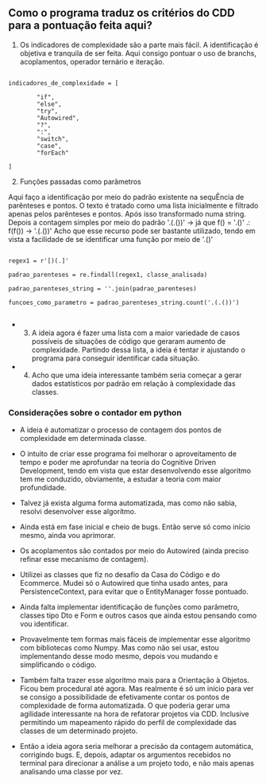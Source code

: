 ## Como o programa traduz os critérios do CDD para a pontuação feita aqui?

1) Os indicadores de complexidade são a parte mais fácil. A identificação é objetiva e tranquila de ser feita.
Aqui consigo pontuar o uso de branchs, acoplamentos, operador ternário e iteração.

```

indicadores_de_complexidade = [

        "if",
        "else",
        "try",
        "Autowired",
        "?",
        ":",
        "switch",
        "case",
        "forEach"

]

```

2) Funções passadas como parâmetros


Aqui faço a identificação por meio do padrão existente na sequÊncia de parênteses e pontos.
O texto é tratado como uma lista inicialmente e filtrado apenas pelos parênteses e pontos.
Após isso transformado numa string.
Depois a contagem simples por meio do padrão '.(.())' -> já que f() = '.()' .: f(f()) -> '.(.())'
Acho que esse recurso pode ser bastante utilizado, tendo em vista a facilidade de se identificar uma função por meio de '.()'


```

regex1 = r'[)(.]' 

padrao_parenteses = re.findall(regex1, classe_analisada)

padrao_parenteses_string = ''.join(padrao_parenteses)

funcoes_como_parametro = padrao_parenteses_string.count('.(.())')


```

- 3) A ideia agora é fazer uma lista com a maior variedade de casos possíveis de situações de código que geraram 
aumento de complexidade. Partindo dessa lista, a ideia é tentar ir ajustando o programa para conseguir identificar 
cada situação.

- 4) Acho que uma ideia interessante também seria começar a gerar dados estatísticos por padrão em relação à complexidade
das classes.


### Considerações sobre o contador em python


- A ideia é automatizar o processo de contagem dos pontos de complexidade em determinada classe.

- O intuito de criar esse programa foi melhorar o aproveitamento de tempo e poder me aprofundar na teoria
do Cognitive Driven Development, tendo em vista que estar desenvolvendo esse algoritmo tem me conduzido, obviamente, a estudar 
a teoria com maior profundidade.

- Talvez já exista alguma forma automatizada, mas como não sabia, resolvi desenvolver esse algorítmo.

- Ainda está em fase inicial e cheio de bugs. Então serve só como início mesmo, ainda vou aprimorar.

- Os acoplamentos são contados por meio do Autowired (ainda preciso refinar esse mecanismo de contagem).

- Utilizei as classes que fiz no desafio da Casa do Código e do Ecommerce. Mudei só o Autowired que tinha usado antes, para PersistenceContext, para evitar que o EntityManager fosse pontuado.

- Ainda falta implementar identificação de funções como parâmetro, classes tipo Dto e Form e outros casos que
ainda estou pensando como vou identificar.

- Provavelmente tem formas mais fáceis de implementar esse algoritmo com bibliotecas como Numpy. Mas como não sei usar, estou implementando desse modo mesmo, depois vou mudando e simplificando o código.

- Também falta trazer esse algoritmo mais para a Orientação à Objetos. Ficou bem procedural até agora. Mas realmente é só um início para ver se consigo a possibilidade de efetivamente contar os pontos de complexidade de forma automatizada. O que poderia gerar uma agilidade interessante na hora de refatorar projetos via CDD. Inclusive permitindo um mapeamento rápido do perfil de complexidade das classes de um determinado projeto.

- Então a ideia agora seria melhorar a precisão da contagem automática, corrigindo bugs. E, depois, adaptar os argumentos recebidos no terminal para direcionar a análise a um projeto todo, e não mais apenas analisando uma classe por vez.